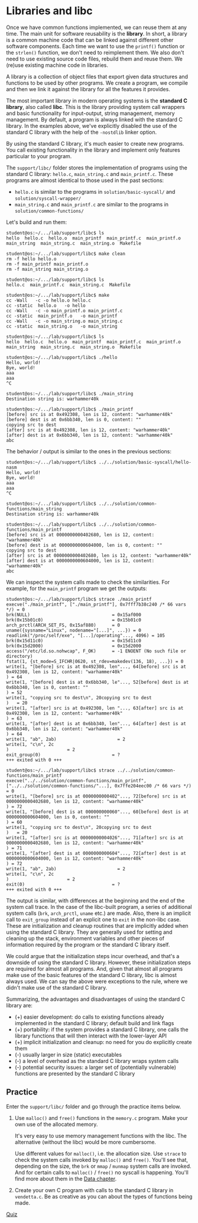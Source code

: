 # Libraries and libc

Once we have common functions implemented, we can reuse them at any time.
The main unit for software reusability is the **library**.
In short, a library is a common machine code that can be linked against different other software components.
Each time we want to use the `printf()` function or the `strlen()` function, we don't need to reimplement them.
We also don't need to use existing source code files, rebuild them and reuse them.
We (re)use existing machine code in libraries.

A library is a collection of object files that export given data structures and functions to be used by other programs.
We create a program, we compile and then we link it against the library for all the features it provides.

The most important library in modern operating systems is the **standard C library**, also called **libc**.
This is the library providing system call wrappers and basic functionality for input-output, string management, memory management.
By default, a program is always linked with the standard C library.
In the examples above, we've explicitly disabled the use of the standard C library with the help of the `-nostdlib` linker option.

By using the standard C library, it's much easier to create new programs.
You call existing functionality in the library and implement only features particular to your program.

The `support/libc/` folder stores the implementation of programs using the standard C library: `hello.c`, `main_string.c` and `main_printf.c`.
These programs are almost identical to those used in the past sections:

* `hello.c` is similar to the programs in `solution/basic-syscall/` and `solution/syscall-wrapper/`
* `main_string.c` and `main_printf.c` are similar to the programs in `solution/common-functions/`

Let's build and run them:

```console
student@os:~/.../lab/support/libc$ ls
hello  hello.c  hello.o  main_printf  main_printf.c  main_printf.o  main_string  main_string.c  main_string.o  Makefile

student@os:~/.../lab/support/libc$ make clean
rm -f hello hello.o
rm -f main_printf main_printf.o
rm -f main_string main_string.o

student@os:~/.../lab/support/libc$ ls
hello.c  main_printf.c  main_string.c  Makefile

student@os:~/.../lab/support/libc$ make
cc -Wall   -c -o hello.o hello.c
cc -static  hello.o   -o hello
cc -Wall   -c -o main_printf.o main_printf.c
cc -static  main_printf.o   -o main_printf
cc -Wall   -c -o main_string.o main_string.c
cc -static  main_string.o   -o main_string

student@os:~/.../lab/support/libc$ ls
hello  hello.c  hello.o  main_printf  main_printf.c  main_printf.o  main_string  main_string.c  main_string.o  Makefile

student@os:~/.../lab/support/libc$ ./hello
Hello, world!
Bye, world!
aaa
aaa
^C

student@os:~/.../lab/support/libc$ ./main_string
Destination string is: warhammer40k

student@os:~/.../lab/support/libc$ ./main_printf
[before] src is at 0x492308, len is 12, content: "warhammer40k"
[before] dest is at 0x6bb340, len is 0, content: ""
copying src to dest
[after] src is at 0x492308, len is 12, content: "warhammer40k"
[after] dest is at 0x6bb340, len is 12, content: "warhammer40k"
abc
```

The behavior / output is similar to the ones in the previous sections:

```console
student@os:~/.../lab/support/libc$ ../../solution/basic-syscall/hello-nasm
Hello, world!
Bye, world!
aaa
aaa
^C

student@os:~/.../lab/support/libc$ ../../solution/common-functions/main_string
Destination string is: warhammer40k

student@os:~/.../lab/support/libc$ ../../solution/common-functions/main_printf
[before] src is at 0000000000402680, len is 12, content: "warhammer40k"
[before] dest is at 0000000000604000, len is 0, content: ""
copying src to dest
[after] src is at 0000000000402680, len is 12, content: "warhammer40k"
[after] dest is at 0000000000604000, len is 12, content: "warhammer40k"
abc
```

We can inspect the system calls made to check the similarities.
For example, for the `main_printf` program we get the outputs:

```console
student@os:~/.../lab/support/libc$ strace ./main_printf
execve("./main_printf", ["./main_printf"], 0x7fff7b38c240 /* 66 vars */) = 0
brk(NULL)                               = 0x15af000
brk(0x15b01c0)                          = 0x15b01c0
arch_prctl(ARCH_SET_FS, 0x15af880)      = 0
uname({sysname="Linux", nodename="[...]", ...}) = 0
readlink("/proc/self/exe", "[...]/operating"..., 4096) = 105
brk(0x15d11c0)                          = 0x15d11c0
brk(0x15d2000)                          = 0x15d2000
access("/etc/ld.so.nohwcap", F_OK)      = -1 ENOENT (No such file or directory)
fstat(1, {st_mode=S_IFCHR|0620, st_rdev=makedev(136, 18), ...}) = 0
write(1, "[before] src is at 0x492308, len"..., 64[before] src is at 0x492308, len is 12, content: "warhammer40k"
) = 64
write(1, "[before] dest is at 0x6bb340, le"..., 52[before] dest is at 0x6bb340, len is 0, content: ""
) = 52
write(1, "copying src to dest\n", 20copying src to dest
)   = 20
write(1, "[after] src is at 0x492308, len "..., 63[after] src is at 0x492308, len is 12, content: "warhammer40k"
) = 63
write(1, "[after] dest is at 0x6bb340, len"..., 64[after] dest is at 0x6bb340, len is 12, content: "warhammer40k"
) = 64
write(1, "ab", 2ab)                       = 2
write(1, "c\n", 2c
)                      = 2
exit_group(0)                           = ?
+++ exited with 0 +++

student@os:~/.../lab/support/libc$ strace ../../solution/common-functions/main_printf
execve("../../solution/common-functions/main_printf", ["../../solution/common-functions/"...], 0x7ffe204eec00 /* 66 vars */) = 0
write(1, "[before] src is at 0000000000402"..., 72[before] src is at 0000000000402680, len is 12, content: "warhammer40k"
) = 72
write(1, "[before] dest is at 000000000060"..., 60[before] dest is at 0000000000604000, len is 0, content: ""
) = 60
write(1, "copying src to dest\n", 20copying src to dest
)   = 20
write(1, "[after] src is at 00000000004026"..., 71[after] src is at 0000000000402680, len is 12, content: "warhammer40k"
) = 71
write(1, "[after] dest is at 0000000000604"..., 72[after] dest is at 0000000000604000, len is 12, content: "warhammer40k"
) = 72
write(1, "ab", 2ab)                       = 2
write(1, "c\n", 2c
)                      = 2
exit(0)                                 = ?
+++ exited with 0 +++
```

The output is similar, with differences at the beginning and the end of the system call trace.
In the case of the libc-built program, a series of additional system calls (`brk`, `arch_prctl`, `uname` etc.) are made.
Also, there is an implicit call to `exit_group` instead of an explicit one to `exit` in the non-libc case.
These are initialization and cleanup routines that are implicitly added when using the standard C library.
They are generally used for setting and cleaning up the stack, environment variables and other pieces of information required by the program or the standard C library itself.

We could argue that the initialization steps incur overhead, and that's a downside of using the standard C library.
However, these initialization steps are required for almost all programs.
And, given that almost all programs make use of the basic features of the standard C library, libc is almost always used.
We can say the above were exceptions to the rule, where we didn't make use of the standard C library.

Summarizing, the advantages and disadvantages of using the standard C library are:

* (+) easier development: do calls to existing functions already implemented in the standard C library;
  default build and link flags
* (+) portability: if the system provides a standard C library, one calls the library functions that will then interact with the lower-layer API
* (+) implicit initialization and cleanup: no need for you do explicitly create them
* (-) usually larger in size (static) executables
* (-) a level of overhead as the standard C library wraps system calls
* (-) potential security issues: a larger set of (potentially vulnerable) functions are presented by the standard C library

## Practice

Enter the `support/libc/` folder and go through the practice items below.

1. Use `malloc()` and `free()` functions in the `memory.c` program.
   Make your own use of the allocated memory.

   It's very easy to use memory management functions with the libc.
   The alternative (without the libc) would be more cumbersome.

   Use different values for `malloc()`, i.e. the allocation size.
   Use `strace` to check the system calls invoked by `malloc()` and `free()`.
   You'll see that, depending on the size, the `brk` or `mmap` / `munmap` system calls are invoked.
   And for certain calls to `malloc()` / `free()` no syscall is happening.
   You'll find more about them in the [Data chapter](../../../data/lab).

1. Create your own C program with calls to the standard C library in `vendetta.c`.
   Be as creative as you can about the types of functions being made.

[Quiz](../drills/questions/libc.md)
